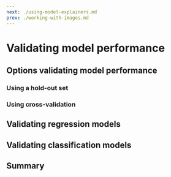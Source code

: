 ```yaml
---
next: ./using-model-explainers.md
prev: ./working-with-images.md
---
```

# Validating model performance

## Options validating model performance

### Using a hold-out set

### Using cross-validation

## Validating regression models

## Validating classification models

## Summary